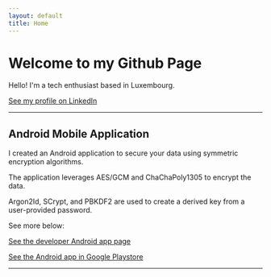 ```yaml
---
layout: default
title: Home
---
```


# Welcome to my Github Page

Hello! I'm a tech enthusiast based in Luxembourg.

[See my profile on LinkedIn](https://lu.linkedin.com/in/samuel-lemoine-b94b91191)

---

## Android Mobile Application

I created an Android application to secure your data using symmetric encryption algorithms.

The application leverages AES/GCM and ChaChaPoly1305 to encrypt the data.

Argon2Id, SCrypt, and PBKDF2 are used to create a derived key from a user-provided password.

See more below:

[See the developer Android app page](https://banalapps.github.io)

[See the Android app in Google Playstore](https://play.google.com/store/apps/details?id=com.monks.banalapps.encryptator)

---
